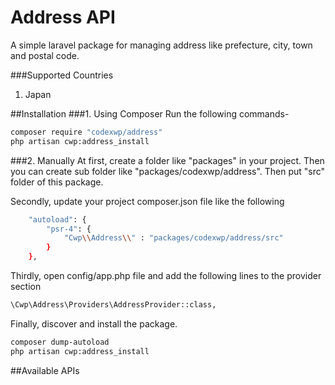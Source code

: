 # Address API
A simple laravel package for managing address like prefecture, city, town and postal code.

###Supported Countries
1. Japan

##Installation
###1. Using Composer
Run the following commands-

```bash
composer require "codexwp/address"
php artisan cwp:address_install
```

###2. Manually
At first, create a folder like "packages" in your project. Then you can create 
sub folder like "packages/codexwp/address". Then put "src" folder of this package.

Secondly, update your project composer.json file like the following
```bash
    "autoload": {
        "psr-4": {
            "Cwp\\Address\\" : "packages/codexwp/address/src"
        }
    },
```
Thirdly, open config/app.php file and add the following lines to the provider section

```bash
\Cwp\Address\Providers\AddressProvider::class,
```

Finally, discover and install the package.
```bash
composer dump-autoload
php artisan cwp:address_install
```

##Available APIs

